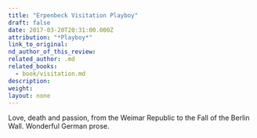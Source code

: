 ```yaml
---
title: "Erpenbeck Visitation Playboy"
draft: false
date: 2017-03-20T20:31:00.000Z
attribution: "*Playboy*"
link_to_original:
nd_author_of_this_review:
related_author: .md
related_books:
  - book/visitation.md
description:
weight:
layout: none
---
```

Love, death and passion, from the Weimar Republic to the Fall of the Berlin Wall. Wonderful German prose.


